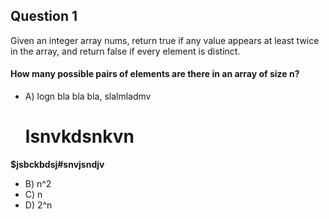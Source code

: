 ## Question 1
Given an integer array nums, return true if any value appears at least twice in the array, and return false if every element is distinct.

#### How many possible pairs of elements are there in an array of size n?

- A) logn
  bla bla bla, slalmladmv
  # lsnvkdsnkvn
**$jsbckbdsj#snvjsndjv**
- B) n^2
- C) n
- D) 2^n
